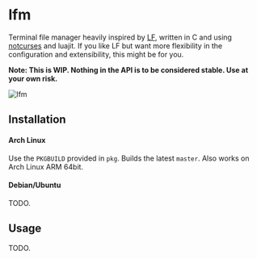 # lfm

Terminal file manager heavily inspired by [LF](https://github.com/gokcehan/lf), written in C and using [notcurses](https://github.com/dankamongmen/notcurses) and 
luajit. 
If you like LF but want more flexibility in the configuration and extensibility, this might be for you.

**Note: This is WIP. Nothing in the API is to be considered stable. Use at your own risk.**

![lfm](https://user-images.githubusercontent.com/5224719/185700093-b7df9d8f-3a7f-4382-be88-b1072e8e08c7.png)

## Installation

#### Arch Linux
Use the `PKGBUILD` provided in `pkg`. Builds the latest `master`. Also works on Arch Linux ARM 64bit.

#### Debian/Ubuntu
TODO.

## Usage
TODO.
